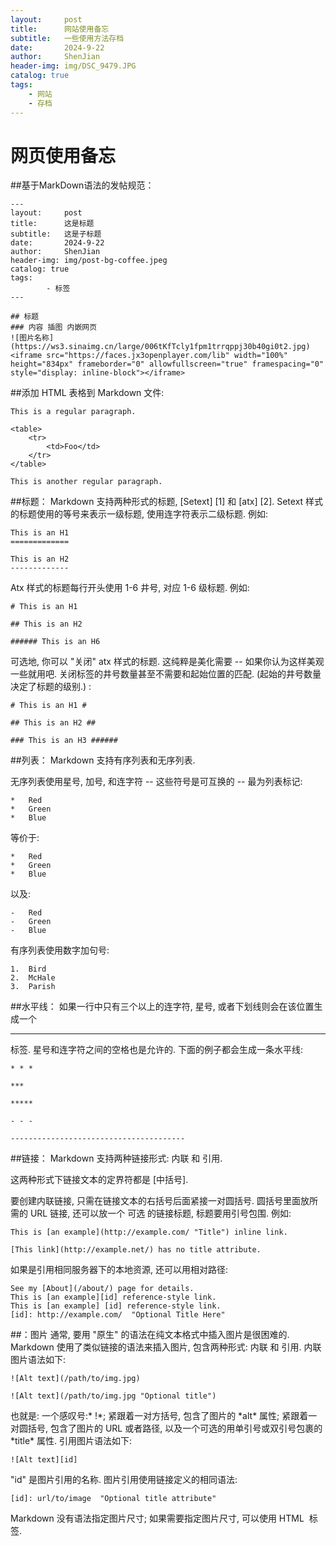 ```yaml
---
layout:     post
title:      网站使用备忘
subtitle:   一些使用方法存档
date:       2024-9-22
author:     ShenJian
header-img: img/DSC_9479.JPG
catalog: true
tags:                              
    - 网站
    - 存档
---
```

# 网页使用备忘

##基于MarkDown语法的发帖规范：

```
---
layout:     post
title:      这是标题
subtitle:   这是子标题
date:       2024-9-22
author:     ShenJian
header-img: img/post-bg-coffee.jpeg
catalog: true
tags:    
        - 标签
---

## 标题
### 内容 插图 内嵌网页
![图片名称](https://ws3.sinaimg.cn/large/006tKfTcly1fpm1trrqppj30b40gi0t2.jpg)
<iframe src="https://faces.jx3openplayer.com/lib" width="100%" height="834px" frameborder="0" allowfullscreen="true" framespacing="0" style="display: inline-block"></iframe>
```

##添加 HTML 表格到 Markdown 文件:
```
This is a regular paragraph.

<table>
    <tr>
        <td>Foo</td>
    </tr>
</table>

This is another regular paragraph.
```

##标题：
Markdown 支持两种形式的标题, [Setext] [1] 和 [atx] [2].
Setext 样式的标题使用的等号来表示一级标题, 使用连字符表示二级标题. 例如:
```
This is an H1
=============

This is an H2
-------------
```
Atx 样式的标题每行开头使用 1-6 井号, 对应 1-6 级标题. 例如:
```
# This is an H1

## This is an H2

###### This is an H6
```
可选地, 你可以 "关闭" atx 样式的标题. 这纯粹是美化需要 -- 如果你认为这样美观一些就用吧. 关闭标签的井号数量甚至不需要和起始位置的匹配. (起始的井号数量决定了标题的级别.) :
```
# This is an H1 #

## This is an H2 ##

### This is an H3 ######
```

##列表：
Markdown 支持有序列表和无序列表.

无序列表使用星号, 加号, 和连字符 -- 这些符号是可互换的 -- 最为列表标记:
```
*   Red
*   Green
*   Blue
```
等价于:
```
*   Red
*   Green
*   Blue
```
以及:
```
-   Red
-   Green
-   Blue
```
有序列表使用数字加句号:
```
1.  Bird
2.  McHale
3.  Parish
```

##水平线：
如果一行中只有三个以上的连字符, 星号, 或者下划线则会在该位置生成一个 <hr /> 标签. 星号和连字符之间的空格也是允许的. 下面的例子都会生成一条水平线:
```
* * *

***

*****

- - -

---------------------------------------
```

##链接：
Markdown 支持两种链接形式: 内联 和 引用.

这两种形式下链接文本的定界符都是 [中括号].

要创建内联链接, 只需在链接文本的右括号后面紧接一对圆括号. 圆括号里面放所需的 URL 链接, 还可以放一个 可选 的链接标题, 标题要用引号包围. 例如:
```
This is [an example](http://example.com/ "Title") inline link.

[This link](http://example.net/) has no title attribute.
```
如果是引用相同服务器下的本地资源, 还可以用相对路径:
```
See my [About](/about/) page for details.
This is [an example][id] reference-style link.
This is [an example] [id] reference-style link.
[id]: http://example.com/  "Optional Title Here"
```

##：图片
通常, 要用 "原生" 的语法在纯文本格式中插入图片是很困难的.
Markdown 使用了类似链接的语法来插入图片, 包含两种形式: 内联 和 引用.
内联图片语法如下:
```
![Alt text](/path/to/img.jpg)

![Alt text](/path/to/img.jpg "Optional title")
```
也就是:
一个感叹号:\* !\*;
紧跟着一对方括号, 包含了图片的 \*alt\* 属性;
紧跟着一对圆括号, 包含了图片的 URL 或者路径, 以及一个可选的用单引号或双引号包裹的 \*title\* 属性.
引用图片语法如下:
```
![Alt text][id]
```
"id" 是图片引用的名称. 图片引用使用链接定义的相同语法:
```
[id]: url/to/image  "Optional title attribute"
```
Markdown 没有语法指定图片尺寸; 如果需要指定图片尺寸, 可以使用 HTML <img> 标签.